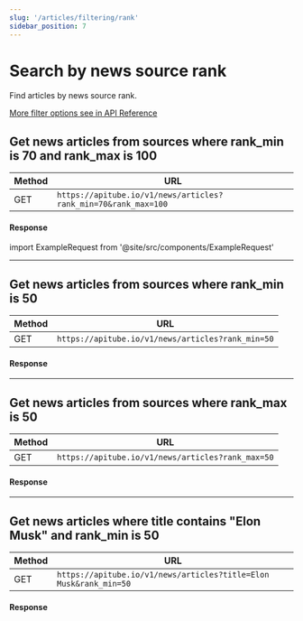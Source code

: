 ```yaml
---
slug: '/articles/filtering/rank'
sidebar_position: 7
---
```


# Search by news source rank

Find articles by news source rank.

[More filter options see in API Reference](/api-reference/get-articles)

## Get news articles from sources where rank_min is 70 and rank_max is 100

| Method | URL                                                            |
|--------|----------------------------------------------------------------|
| GET    | `https://apitube.io/v1/news/articles?rank_min=70&rank_max=100` |

#### Response
import ExampleRequest from '@site/src/components/ExampleRequest'

<ExampleRequest url="https://apitube.io/v1/news/articles?rank_min=70&rank_max=100"></ExampleRequest>

---

## Get news articles from sources where rank_min is 50

| Method | URL                                               |
|--------|---------------------------------------------------|
| GET    | `https://apitube.io/v1/news/articles?rank_min=50` |

#### Response

<ExampleRequest url="https://apitube.io/v1/news/articles?rank_min=50"></ExampleRequest>

---

## Get news articles from sources where rank_max is 50

| Method | URL                                               |
|--------|---------------------------------------------------|
| GET    | `https://apitube.io/v1/news/articles?rank_max=50` |

#### Response

<ExampleRequest url="https://apitube.io/v1/news/articles?rank_max=50"></ExampleRequest>

---

## Get news articles where title contains "Elon Musk" and rank_min is 50

| Method | URL                                                               |
|--------|-------------------------------------------------------------------|
| GET    | `https://apitube.io/v1/news/articles?title=Elon Musk&rank_min=50` |

#### Response

<ExampleRequest url="https://apitube.io/v1/news/articles?title=Elon Musk&rank_min=50"></ExampleRequest>
